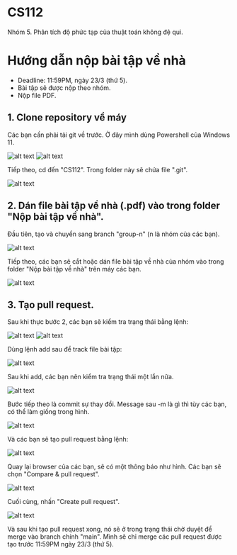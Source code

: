 # CS112
Nhóm 5. Phân tích độ phức tạp của thuật toán không đệ qui.
# Hướng dẫn nộp bài tập về nhà
* Deadline: 11:59PM, ngày 23/3 (thứ 5).
* Bài tập sẽ được nộp theo nhóm.
* Nộp file PDF.
## 1. Clone repository về máy
Các bạn cần phải tải git về trước. Ở đây mình dùng Powershell của Windows 11.

![alt text](https://user-images.githubusercontent.com/108073174/226109426-ad46c38c-a555-4246-be64-aa8f0392d0e6.png)
![alt text](https://user-images.githubusercontent.com/108073174/226109550-1a4a1777-20e7-4c44-8446-a113561b9e97.png)

Tiếp theo, cd đến "CS112". Trong folder này sẽ chứa file ".git".

![alt text](https://user-images.githubusercontent.com/108073174/226111384-ee4ba7b0-57a8-45f3-96f7-30190f9ce098.png)

## 2. Dán file bài tập về nhà (.pdf) vào trong folder "Nộp bài tập về nhà".
Đầu tiên, tạo và chuyển sang branch "group-n" (n là nhóm của các bạn).

![alt text](https://user-images.githubusercontent.com/108073174/226111603-bdd9ba97-68a1-4cb5-b1ee-4c193605558a.png)

Tiếp theo, các bạn sẽ cắt hoặc dán file bài tập về nhà của nhóm vào trong folder "Nộp bài tập về nhà" trên máy các bạn.

![alt text](https://user-images.githubusercontent.com/108073174/226111866-b6039abf-be05-40cf-a3d3-3feafe4520a3.png)

## 3. Tạo pull request.
Sau khi thực bước 2, các bạn sẽ kiểm tra trạng thái bằng lệnh:

![alt text](https://user-images.githubusercontent.com/108073174/226111996-1d07c75c-79f9-45d8-bee5-b817adb12271.png)
![alt text](https://user-images.githubusercontent.com/108073174/226112317-0ffe6fb1-e996-4057-98f0-3dfb42d9b84e.png)

Dùng lệnh add sau để track file bài tập:

![alt text](https://user-images.githubusercontent.com/108073174/226112518-82c660f9-c6b2-4647-a5c4-9dad92304a6d.png)

Sau khi add, các bạn nên kiểm tra trạng thái một lần nữa.

![alt text](https://user-images.githubusercontent.com/108073174/226112610-a40aeb33-41a3-4b6d-967f-1e0f915f3648.png)

Bước tiếp theo là commit sự thay đổi. Message sau -m là gì thì tùy các bạn, có thể làm giống trong hình.

![alt text](https://user-images.githubusercontent.com/108073174/226112911-3063e37a-07fb-4479-9cd9-db3c2acc5fda.png)

Và các bạn sẽ tạo pull request bằng lệnh:

![alt text](https://user-images.githubusercontent.com/108073174/226113022-69718864-6c17-433d-9811-91238f7236d2.png)

Quay lại browser của các bạn, sẽ có một thông báo như hình. Các bạn sẽ chọn "Compare & pull request".

![alt text](https://user-images.githubusercontent.com/108073174/226113083-7e8303f8-133e-4cf8-b4a1-89d982342498.png)

Cuối cùng, nhấn "Create pull request".

![alt text](https://user-images.githubusercontent.com/108073174/226113210-1708c999-63e3-4f5a-8139-bec5ece54343.png)

Và sau khi tạo pull request xong, nó sẽ ở trong trạng thái chờ duyệt để merge vào branch chính "main".
Mình sẽ chỉ merge các pull request được tạo trước 11:59PM ngày 23/3 (thứ 5).
